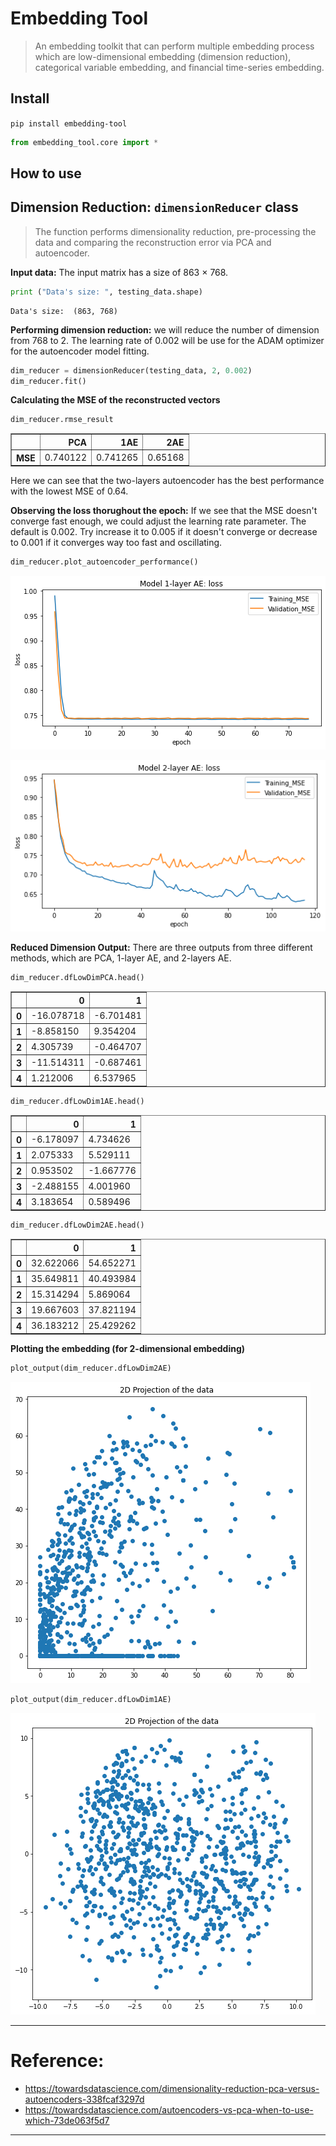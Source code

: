 # Embedding Tool
> An embedding toolkit that can perform multiple embedding process which are low-dimensional embedding (dimension reduction), categorical variable embedding, and financial time-series embedding.


## Install

`pip install embedding-tool`

```python
from embedding_tool.core import *
```

## How to use

## Dimension Reduction: `dimensionReducer` class
> The function performs dimensionality reduction, pre-processing the data and comparing the reconstruction error via PCA and autoencoder.

**Input data:**
The input matrix has a size of 863 $\times$ 768.

```python
print ("Data's size: ", testing_data.shape)
```

    Data's size:  (863, 768)
    

**Performing dimension reduction:** we will reduce the number of dimension from 768 to 2. The learning rate of 0.002 will be use for the ADAM optimizer for the autoencoder model fitting.

```python
dim_reducer = dimensionReducer(testing_data, 2, 0.002)
dim_reducer.fit()
```

**Calculating the MSE of the reconstructed vectors**

```python
dim_reducer.rmse_result
```




<div>
<style scoped>
    .dataframe tbody tr th:only-of-type {
        vertical-align: middle;
    }

    .dataframe tbody tr th {
        vertical-align: top;
    }

    .dataframe thead th {
        text-align: right;
    }
</style>
<table border="1" class="dataframe">
  <thead>
    <tr style="text-align: right;">
      <th></th>
      <th>PCA</th>
      <th>1AE</th>
      <th>2AE</th>
    </tr>
  </thead>
  <tbody>
    <tr>
      <th>MSE</th>
      <td>0.740122</td>
      <td>0.741265</td>
      <td>0.65168</td>
    </tr>
  </tbody>
</table>
</div>



Here we can see that the two-layers autoencoder has the best performance with the lowest MSE of 0.64.

**Observing the loss thorughout the epoch:** If we see that the MSE doesn't converge fast enough, we could adjust the learning rate parameter. The default is 0.002. Try increase it to 0.005 if it doesn't converge or decrease to 0.001 if it converges way too fast and oscillating.

```python
dim_reducer.plot_autoencoder_performance()
```


![png](docs/images/output_13_0.png)



![png](docs/images/output_13_1.png)


**Reduced Dimension Output:** There are three outputs from three different methods, which are PCA, 1-layer AE, and 2-layers AE.

```python
dim_reducer.dfLowDimPCA.head()
```




<div>
<style scoped>
    .dataframe tbody tr th:only-of-type {
        vertical-align: middle;
    }

    .dataframe tbody tr th {
        vertical-align: top;
    }

    .dataframe thead th {
        text-align: right;
    }
</style>
<table border="1" class="dataframe">
  <thead>
    <tr style="text-align: right;">
      <th></th>
      <th>0</th>
      <th>1</th>
    </tr>
  </thead>
  <tbody>
    <tr>
      <th>0</th>
      <td>-16.078718</td>
      <td>-6.701481</td>
    </tr>
    <tr>
      <th>1</th>
      <td>-8.858150</td>
      <td>9.354204</td>
    </tr>
    <tr>
      <th>2</th>
      <td>4.305739</td>
      <td>-0.464707</td>
    </tr>
    <tr>
      <th>3</th>
      <td>-11.514311</td>
      <td>-0.687461</td>
    </tr>
    <tr>
      <th>4</th>
      <td>1.212006</td>
      <td>6.537965</td>
    </tr>
  </tbody>
</table>
</div>



```python
dim_reducer.dfLowDim1AE.head()
```




<div>
<style scoped>
    .dataframe tbody tr th:only-of-type {
        vertical-align: middle;
    }

    .dataframe tbody tr th {
        vertical-align: top;
    }

    .dataframe thead th {
        text-align: right;
    }
</style>
<table border="1" class="dataframe">
  <thead>
    <tr style="text-align: right;">
      <th></th>
      <th>0</th>
      <th>1</th>
    </tr>
  </thead>
  <tbody>
    <tr>
      <th>0</th>
      <td>-6.178097</td>
      <td>4.734626</td>
    </tr>
    <tr>
      <th>1</th>
      <td>2.075333</td>
      <td>5.529111</td>
    </tr>
    <tr>
      <th>2</th>
      <td>0.953502</td>
      <td>-1.667776</td>
    </tr>
    <tr>
      <th>3</th>
      <td>-2.488155</td>
      <td>4.001960</td>
    </tr>
    <tr>
      <th>4</th>
      <td>3.183654</td>
      <td>0.589496</td>
    </tr>
  </tbody>
</table>
</div>



```python
dim_reducer.dfLowDim2AE.head()
```




<div>
<style scoped>
    .dataframe tbody tr th:only-of-type {
        vertical-align: middle;
    }

    .dataframe tbody tr th {
        vertical-align: top;
    }

    .dataframe thead th {
        text-align: right;
    }
</style>
<table border="1" class="dataframe">
  <thead>
    <tr style="text-align: right;">
      <th></th>
      <th>0</th>
      <th>1</th>
    </tr>
  </thead>
  <tbody>
    <tr>
      <th>0</th>
      <td>32.622066</td>
      <td>54.652271</td>
    </tr>
    <tr>
      <th>1</th>
      <td>35.649811</td>
      <td>40.493984</td>
    </tr>
    <tr>
      <th>2</th>
      <td>15.314294</td>
      <td>5.869064</td>
    </tr>
    <tr>
      <th>3</th>
      <td>19.667603</td>
      <td>37.821194</td>
    </tr>
    <tr>
      <th>4</th>
      <td>36.183212</td>
      <td>25.429262</td>
    </tr>
  </tbody>
</table>
</div>



**Plotting the embedding (for 2-dimensional embedding)**

```python
plot_output(dim_reducer.dfLowDim2AE)
```


![png](docs/images/output_19_0.png)


```python
plot_output(dim_reducer.dfLowDim1AE)
```


![png](docs/images/output_20_0.png)


***

# Reference: 
- https://towardsdatascience.com/dimensionality-reduction-pca-versus-autoencoders-338fcaf3297d
- https://towardsdatascience.com/autoencoders-vs-pca-when-to-use-which-73de063f5d7

***
